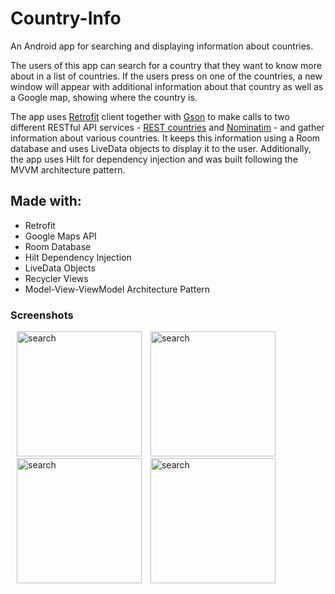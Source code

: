 # Country-Info

An Android app for searching and displaying information about countries.

The users of this app can search for a country that they want to know
more about in a list of countries. If the users press on one of the
countries, a new window will appear with additional information about
that country as well as a Google map, showing where the country is.

The app uses [Retrofit](https://square.github.io/retrofit/) client
together with [Gson](https://github.com/google/gson) to make calls to
two different RESTful API services -
[REST countries](https://restcountries.eu/) and
[Nominatim](https://nominatim.openstreetmap.org/) - and gather
information about various countries. It keeps this information using a
Room database and uses LiveData objects to display it to the user.
Additionally, the app uses Hilt for dependency injection and was built
following the MVVM architecture pattern.

## Made with:
* Retrofit
* Google Maps API
* Room Database
* Hilt Dependency Injection
* LiveData Objects
* Recycler Views
* Model-View-ViewModel Architecture Pattern


### Screenshots

  <p align="left">
    <img src="../assets/ListView.jpg" alt="search" width="200" style="padding-left: 10px"/>
    <img src="../assets/search.jpg" alt="search" width="200" style="padding-left: 10px"/>
    <img src="../assets/UKInfo.jpg" alt="search" width="200" style="padding-left: 10px"/>
    <img src="../assets/AndorraInfo.jpg" alt="search" width="200" style="padding-left: 10px"/>
  </p>